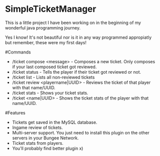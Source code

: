 # SimpleTicketManager
This is a little project I have been working on in the beginning
of my wonderful java programming journey.

Yes I know! It's not beautiful nor is it in any way programmed appropiatly but remember, these were my first days!

#Commands
- /ticket compose \<message> - Composes a new ticket. Only composes if your last composed ticket got reviewed.
- /ticket status - Tells the player if their ticket got reviewed or not.
- /ticket list - Lists all non-reviewed tickets
- /ticket review <playername|UUID> - Reviews the ticket of that player with that name/UUID.
- /ticket stats - Shows your ticket stats.
- /ticket <name|UUID> - Shows the ticket stats of the player with that name/UUID.

#Features
- Tickets get saved in the MySQL database.
- Ingame review of tickets.
- Multi-server support. You just need to install this plugin on the other servers in your Bungee Network.
- Ticket stats from players.
- You'll probably find better plugin x)
